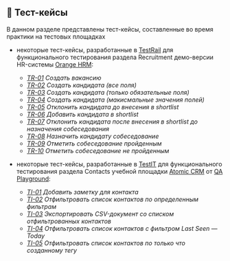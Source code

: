 ## :memo: Тест-кейсы

В данном разделе представлены тест-кейсы, составленные во время практики на тестовых площадках

- некоторые тест-кейсы, разработанные в [TestRail](https://www.testrail.com/) для функционального тестирования раздела Recruitment демо-версии HR-системы [Orange HRM](https://opensource-demo.orangehrmlive.com/):

  - [_TR-01_](/test_cases/orange_hrm/TR-01.png) _Создать вакансию_
  - [_TR-02_](/test_cases/orange_hrm/TR-02.png) _Создать кандидата (все поля)_
  - [_TR-03_](/test_cases/orange_hrm/TR-03.png) _Создать кандидата (только обязательные поля)_
  - [_TR-04_](/test_cases/orange_hrm/TR-04.png) _Создать кандидата (макисмальные значения полей)_
  - [_TR-05_](/test_cases/orange_hrm/TR-05.png) _Отклонить кандидата до внесения в shortlist_
  - [_TR-06_](/test_cases/orange_hrm/TR-06.png) _Добавить кандидата в shortlist_
  - [_TR-07_](/test_cases/orange_hrm/TR-07.png) _Отклонить кандидата после внесения в shortlist до назначения собеседования_
  - [_TR-08_](/test_cases/orange_hrm/TR-08.png) _Назначить кандидату собеседование_
  - [_TR-09_](/test_cases/orange_hrm/TR-09.png) _Отметить собеседование пройденным_
  - [_TR-10_](/test_cases/orange_hrm/TR-10.png) _Отметить собеседование не пройденным_

- некоторые тест-кейсы, разработанные в [TestIT](https://testit.software/) для функционального тестирования раздела Contacts учебной площадки [Atomic CRM](https://release-crm.qa-playground.com/) от [QA Playground](https://qa-playground.com/ru):

  - [_TI-01_](/test_cases/qa_playground_crm/TI-01.png) _Добавить заметку для контакта_
  - [_TI-02_](/test_cases/qa_playground_crm/TI-02.png) _Отфильтровать список контактов по определенным фильтрам_
  - [_TI-03_](/test_cases/qa_playground_crm/TI-03.png) _Экспортировать CSV-документ со списком отфильтрованных контактов_
  - [_TI-04_](/test_cases/qa_playground_crm/TI-04.png) _Отфильтровать список контактов с фильтром Last Seen — Today_
  - [_TI-05_](/test_cases/qa_playground_crm/TI-05.png) _Отфильтровать список контактов по только что созданному тегу_
